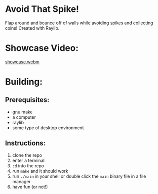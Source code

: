 # Avoid That Spike!

Flap around and bounce off of walls while avoiding spikes and collecting coins!
Created with Raylib.

# Showcase Video:

[showcase.webm](https://github.com/Spelis/Avoid-That-Spike/assets/152774420/8d213df5-d0a4-430b-8234-f12363d97d91)

# Building:
## Prerequisites:
* gnu make
* a computer
* raylib
* some type of desktop environment
## Instructions:
1. clone the repo
2. enter a terminal
3. `cd` into the repo
4. run `make` and it should work
5. run `./main` in your shell or double click the `main` binary file in a file manager
6. have fun (or not!)

